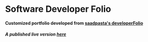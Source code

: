 # Software Developer Folio 

#### Customized portfolio developed from [saadpasta's developerFolio](https://github.com/saadpasta/developerFolio)

##### A published live version [here](https://mster3313.github.io/)
